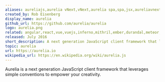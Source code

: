 ```yaml
---
aliases: aureliajs,aurelia vNext,vNext,aurelia spa,spa,jsx,aureliavnext,aurelia 2,aurelia 2 vnext
created_by: Rob Eisenberg
display_name: aurelia
github_url: https://github.com/aurelia/aurelia
logo: aurelia.png
related: angular,react,vue,vuejs,inferno,mithril,ember,durandal,meteor,meteorjs
released: July 2016
short_description: A next generation JavaScript client framework that leverages simple conventions to empower your creativity.
topic: aurelia
url: https://aurelia.io
wikipedia_url: https://en.wikipedia.org/wiki/aurelia.js
---
```

Aurelia is a next generation JavaScript client framework that leverages simple conventions to empower your creativity.
